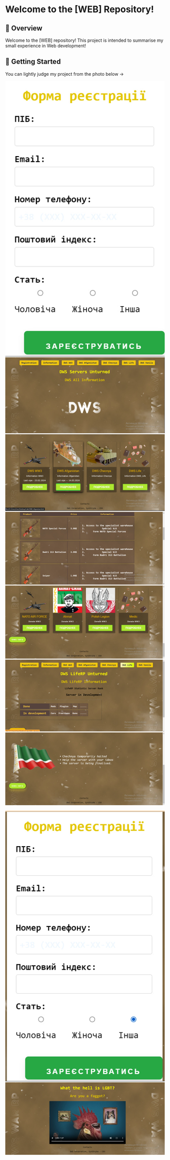 # Welcome to the [WEB] Repository!

## 📜 Overview

Welcome to the [WEB] repository! This project is intended to summarise my small experience in Web development!

## 🚀 Getting Started

You can lightly judge my project from the photo below ->

![Alt text](forreamde/photo_4_2024-09-10_19-57-30.jpg)
![Alt text](forreamde/photo_1_2024-09-10_19-57-30.jpg)
![Alt text](forreamde/photo_2_2024-09-10_19-57-30.jpg)
![Alt text](forreamde/photo_3_2024-09-10_19-57-30.jpg)
![Alt text](forreamde/photo_5_2024-09-10_19-57-30.jpg)
![Alt text](forreamde/photo_6_2024-09-10_19-57-30.jpg)
![Alt text](forreamde/photo_2024-09-10_19-59-38.jpg)

![Alt text](forreamde/photo_2_2024-09-10_20-02-59.jpg)
![Alt text](forreamde/photo_1_2024-09-10_20-02-59.jpg)
